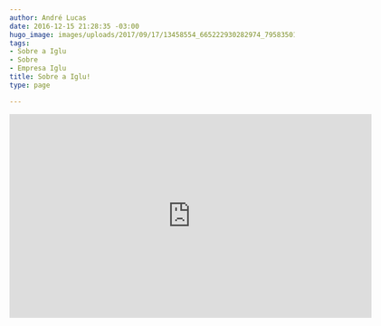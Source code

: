 ```yaml
---
author: André Lucas
date: 2016-12-15 21:28:35 -03:00
hugo_image: images/uploads/2017/09/17/13458554_665222930282974_7958350143375204940_o.jpg
tags:
- Sobre a Iglu
- Sobre
- Empresa Iglu
title: Sobre a Iglu!
type: page

---
```

<p style="text-align: center;">
<iframe src="https://www.youtube.com/embed/Rr65hAhgpCQ" width="640" height="360" frameborder="0" allowfullscreen="allowfullscreen"></iframe>
</p>
